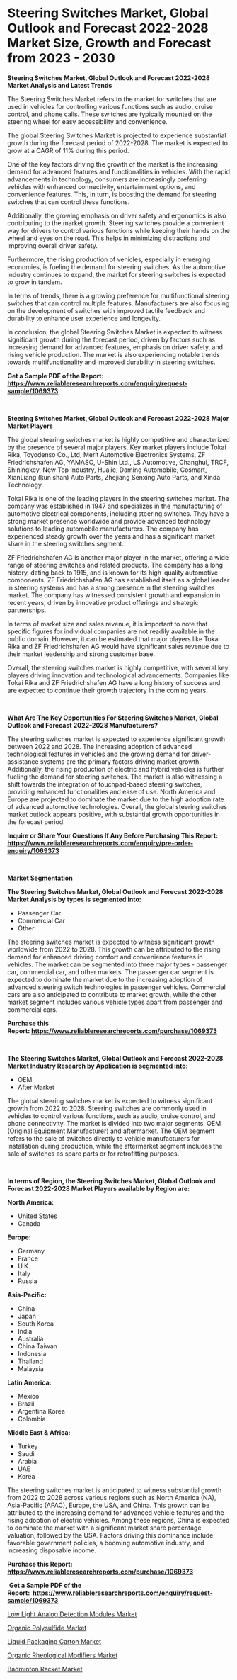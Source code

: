 <p><h1>Steering Switches Market, Global Outlook and Forecast 2022-2028 Market Size, Growth and Forecast from 2023 - 2030</h1></p><p><strong>Steering Switches Market, Global Outlook and Forecast 2022-2028 Market Analysis and Latest Trends</strong></p>
<p><p>The Steering Switches Market refers to the market for switches that are used in vehicles for controlling various functions such as audio, cruise control, and phone calls. These switches are typically mounted on the steering wheel for easy accessibility and convenience.</p><p>The global Steering Switches Market is projected to experience substantial growth during the forecast period of 2022-2028. The market is expected to grow at a CAGR of 11% during this period. </p><p>One of the key factors driving the growth of the market is the increasing demand for advanced features and functionalities in vehicles. With the rapid advancements in technology, consumers are increasingly preferring vehicles with enhanced connectivity, entertainment options, and convenience features. This, in turn, is boosting the demand for steering switches that can control these functions.</p><p>Additionally, the growing emphasis on driver safety and ergonomics is also contributing to the market growth. Steering switches provide a convenient way for drivers to control various functions while keeping their hands on the wheel and eyes on the road. This helps in minimizing distractions and improving overall driver safety.</p><p>Furthermore, the rising production of vehicles, especially in emerging economies, is fueling the demand for steering switches. As the automotive industry continues to expand, the market for steering switches is expected to grow in tandem.</p><p>In terms of trends, there is a growing preference for multifunctional steering switches that can control multiple features. Manufacturers are also focusing on the development of switches with improved tactile feedback and durability to enhance user experience and longevity.</p><p>In conclusion, the global Steering Switches Market is expected to witness significant growth during the forecast period, driven by factors such as increasing demand for advanced features, emphasis on driver safety, and rising vehicle production. The market is also experiencing notable trends towards multifunctionality and improved durability in steering switches.</p></p>
<p><strong>Get a Sample PDF of the Report:&nbsp; <a href="https://www.reliableresearchreports.com/enquiry/request-sample/1069373">https://www.reliableresearchreports.com/enquiry/request-sample/1069373</a></strong></p>
<p>&nbsp;</p>
<p><strong>Steering Switches Market, Global Outlook and Forecast 2022-2028 Major Market Players</strong></p>
<p><p>The global steering switches market is highly competitive and characterized by the presence of several major players. Key market players include Tokai Rika, Toyodenso Co., Ltd, Merit Automotive Electronics Systems, ZF Friedrichshafen AG, YAMASO, U-Shin Ltd., LS Automotive, Changhui, TRCF, Shiningkey, New Top Industry, Huajie, Daming Automobile, Cosmart, XianLiang (kun shan) Auto Parts, Zhejiang Senxing Auto Parts, and Xinda Technology.</p><p>Tokai Rika is one of the leading players in the steering switches market. The company was established in 1947 and specializes in the manufacturing of automotive electrical components, including steering switches. They have a strong market presence worldwide and provide advanced technology solutions to leading automobile manufacturers. The company has experienced steady growth over the years and has a significant market share in the steering switches segment.</p><p>ZF Friedrichshafen AG is another major player in the market, offering a wide range of steering switches and related products. The company has a long history, dating back to 1915, and is known for its high-quality automotive components. ZF Friedrichshafen AG has established itself as a global leader in steering systems and has a strong presence in the steering switches market. The company has witnessed consistent growth and expansion in recent years, driven by innovative product offerings and strategic partnerships.</p><p>In terms of market size and sales revenue, it is important to note that specific figures for individual companies are not readily available in the public domain. However, it can be estimated that major players like Tokai Rika and ZF Friedrichshafen AG would have significant sales revenue due to their market leadership and strong customer base.</p><p>Overall, the steering switches market is highly competitive, with several key players driving innovation and technological advancements. Companies like Tokai Rika and ZF Friedrichshafen AG have a long history of success and are expected to continue their growth trajectory in the coming years.</p></p>
<p>&nbsp;</p>
<p><strong>What Are The Key Opportunities For Steering Switches Market, Global Outlook and Forecast 2022-2028 Manufacturers?</strong></p>
<p><p>The steering switches market is expected to experience significant growth between 2022 and 2028. The increasing adoption of advanced technological features in vehicles and the growing demand for driver-assistance systems are the primary factors driving market growth. Additionally, the rising production of electric and hybrid vehicles is further fueling the demand for steering switches. The market is also witnessing a shift towards the integration of touchpad-based steering switches, providing enhanced functionalities and ease of use. North America and Europe are projected to dominate the market due to the high adoption rate of advanced automotive technologies. Overall, the global steering switches market outlook appears positive, with substantial growth opportunities in the forecast period.</p></p>
<p><strong>Inquire or Share Your Questions If Any Before Purchasing This Report: <a href="https://www.reliableresearchreports.com/enquiry/pre-order-enquiry/1069373">https://www.reliableresearchreports.com/enquiry/pre-order-enquiry/1069373</a></strong></p>
<p>&nbsp;</p>
<p><strong>Market Segmentation</strong></p>
<p><strong>The Steering Switches Market, Global Outlook and Forecast 2022-2028 Market Analysis by types is segmented into:</strong></p>
<p><ul><li>Passenger Car</li><li>Commercial Car</li><li>Other</li></ul></p>
<p><p>The steering switches market is expected to witness significant growth worldwide from 2022 to 2028. This growth can be attributed to the rising demand for enhanced driving comfort and convenience features in vehicles. The market can be segmented into three major types - passenger car, commercial car, and other markets. The passenger car segment is expected to dominate the market due to the increasing adoption of advanced steering switch technologies in passenger vehicles. Commercial cars are also anticipated to contribute to market growth, while the other market segment includes various vehicle types apart from passenger and commercial cars.</p></p>
<p><strong>Purchase this Report:&nbsp;<a href="https://www.reliableresearchreports.com/purchase/1069373">https://www.reliableresearchreports.com/purchase/1069373</a></strong></p>
<p>&nbsp;</p>
<p><strong>The Steering Switches Market, Global Outlook and Forecast 2022-2028 Market Industry Research by Application is segmented into:</strong></p>
<p><ul><li>OEM</li><li>After Market</li></ul></p>
<p><p>The global steering switches market is expected to witness significant growth from 2022 to 2028. Steering switches are commonly used in vehicles to control various functions, such as audio, cruise control, and phone connectivity. The market is divided into two major segments: OEM (Original Equipment Manufacturer) and aftermarket. The OEM segment refers to the sale of switches directly to vehicle manufacturers for installation during production, while the aftermarket segment includes the sale of switches as spare parts or for retrofitting purposes.</p></p>
<p>&nbsp;</p>
<p><strong>In terms of Region, the Steering Switches Market, Global Outlook and Forecast 2022-2028 Market Players available by Region are:</strong></p>
<p>
    <p> <strong> North America: </strong>
        <ul>
            <li>United States</li>
            <li>Canada</li>
        </ul>
        </p> 
    <p> <strong> Europe: </strong>
        <ul>
            <li>Germany</li>
            <li>France</li>
            <li>U.K.</li>
            <li>Italy</li>
            <li>Russia</li>
        </ul>
        </p> 
    <p> <strong> Asia-Pacific: </strong>
        <ul>
            <li>China</li>
            <li>Japan</li>
            <li>South Korea</li>
            <li>India</li>
            <li>Australia</li>
            <li>China Taiwan</li>
            <li>Indonesia</li>
            <li>Thailand</li>
            <li>Malaysia</li>
        </ul>
        </p> 
    <p> <strong> Latin America: </strong>
        <ul>
            <li>Mexico</li>
            <li>Brazil</li>
            <li>Argentina Korea</li>
            <li>Colombia</li>
        </ul>
        </p> 
    <p> <strong> Middle East & Africa: </strong>
        <ul>
            <li>Turkey</li>
            <li>Saudi</li>
            <li>Arabia</li>
            <li>UAE</li>
            <li>Korea</li>
        </ul>
    </p>
    </p>
<p><p>The steering switches market is anticipated to witness substantial growth from 2022 to 2028 across various regions such as North America (NA), Asia-Pacific (APAC), Europe, the USA, and China. This growth can be attributed to the increasing demand for advanced vehicle features and the rising adoption of electric vehicles. Among these regions, China is expected to dominate the market with a significant market share percentage valuation, followed by the USA. Factors driving this dominance include favorable government policies, a booming automotive industry, and increasing disposable income.</p></p>
<p><strong>Purchase this Report: <a href="https://www.reliableresearchreports.com/purchase/1069373">https://www.reliableresearchreports.com/purchase/1069373</a></strong></p>
<p>&nbsp;<strong>Get a Sample PDF of the Report:&nbsp;&nbsp;<a href="https://www.reliableresearchreports.com/enquiry/request-sample/1069373">https://www.reliableresearchreports.com/enquiry/request-sample/1069373</a></strong></p>
<p><strong></strong></p>
<p><p><a href="https://www.reportprime.com/low-light-analog-detection-modules-r3884">Low Light Analog Detection Modules Market</a></p><p><a href="https://medium.com/@lindabrewer15/organic-polysulfide-market-size-growth-forecast-2023-2030-4601b8d0d5f8">Organic Polysulfide Market</a></p><p><a href="https://www.linkedin.com/pulse/decoding-liquid-packaging-carton-market-deep-dive-latest-8mf3e/">Liquid Packaging Carton Market</a></p><p><a href="https://medium.com/@emilywest91/organic-rheological-modifiers-market-size-growth-forecast-2023-2030-27e1cad36121">Organic Rheological Modifiers Market</a></p><p><a href="https://www.linkedin.com/pulse/badminton-racket-market-research-report-provides-thorough-y1dje/">Badminton Racket Market</a></p></p>